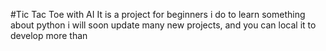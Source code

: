 #Tic Tac Toe with AI
It is a project for beginners i do to learn something about python i will soon update many new projects, and you can local it to develop more than